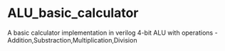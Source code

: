 # ALU_basic_calculator
A basic calculator implementation in verilog
4-bit ALU with operations - Addition,Substraction,Multiplication,Division 
